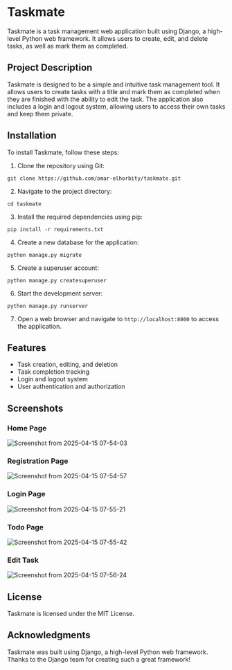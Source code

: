
Taskmate
================

Taskmate is a task management web application built using Django, a high-level Python web framework. It allows users to create, edit, and delete tasks, as well as mark them as completed.

Project Description
-------------------

Taskmate is designed to be a simple and intuitive task management tool. It allows users to create tasks with a title and mark them as completed when they are finished with the ability to edit the task. The application also includes a login and logout system, allowing users to access their own tasks and keep them private.

Installation
------------

To install Taskmate, follow these steps:

1. Clone the repository using Git:
```
git clone https://github.com/omar-elhorbity/taskmate.git
```
2. Navigate to the project directory:
```
cd taskmate
```
3. Install the required dependencies using pip:
```
pip install -r requirements.txt
```
4. Create a new database for the application:
```
python manage.py migrate
```
5. Create a superuser account:
```
python manage.py createsuperuser
```
6. Start the development server:
```
python manage.py runserver
```
7. Open a web browser and navigate to `http://localhost:8000` to access the application.

Features
--------

* Task creation, editing, and deletion
* Task completion tracking
* Login and logout system
* User authentication and authorization

## Screenshots

### Home Page

![Screenshot from 2025-04-15 07-54-03](https://github.com/user-attachments/assets/2c3ab70d-8107-407a-8e5a-bd7641704248)

### Registration Page

![Screenshot from 2025-04-15 07-54-57](https://github.com/user-attachments/assets/ea4622ee-dba5-4539-94a7-e5e03ecb0e65)

### Login Page

![Screenshot from 2025-04-15 07-55-21](https://github.com/user-attachments/assets/46ba00cc-d439-4e00-b3ef-21860615535f)

### Todo Page

![Screenshot from 2025-04-15 07-55-42](https://github.com/user-attachments/assets/886d17d6-8753-4b16-9611-5ecde9ef6c08)

### Edit Task

![Screenshot from 2025-04-15 07-56-24](https://github.com/user-attachments/assets/04b8e0e7-2247-471f-8ea8-9c4b2f0cd020)

License
-------

Taskmate is licensed under the MIT License.

Acknowledgments
---------------

Taskmate was built using Django, a high-level Python web framework. Thanks to the Django team for creating such a great framework!
